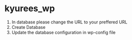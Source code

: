 # kyurees_wp

1. In database please change the URL to your preffered URL
2. Create Database
3. Update the database configuration in wp-config file
   
